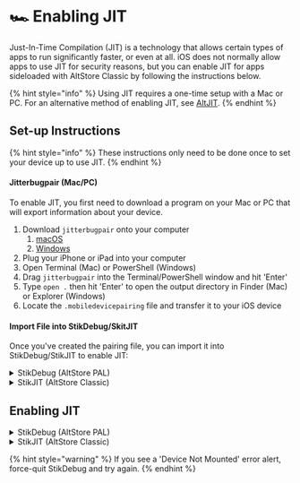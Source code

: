 # 🏎️ Enabling JIT

Just-In-Time Compilation (JIT)  is a technology that allows certain types of apps to run significantly faster, or even at all. iOS does not normally allow apps to use JIT for security reasons, but you can enable JIT for apps sideloaded with AltStore Classic by following the instructions below.

{% hint style="info" %}
Using JIT requires a one-time setup with a Mac or PC. For an alternative method of enabling JIT, see [AltJIT](altjit.md).
{% endhint %}

## Set-up Instructions

{% hint style="info" %}
These instructions only need to be done once to set your device up to use JIT.
{% endhint %}

#### Jitterbugpair (Mac/PC)

To enable JIT, you first need to download a program on your Mac or PC that will export information about your device.&#x20;

1. Download `jitterbugpair` onto your computer
   1. [macOS](https://cdn.altstore.io/file/altstore/altstore/jitterbugpair.zip)
   2. [Windows](https://github.com/osy/Jitterbug/releases/download/v1.3.1/jitterbugpair-win64.zip)
2. Plug your iPhone or iPad into your computer
3. Open Terminal (Mac) or PowerShell (Windows)
4. Drag `jitterbugpair` into the Terminal/PowerShell window and hit 'Enter'
5. Type `open .` then hit 'Enter' to open the output directory in Finder (Mac) or Explorer (Windows)
6. Locate the `.mobiledevicepairing` file and transfer it to your iOS device

#### Import File into StikDebug/SkitJIT&#x20;

Once you've created the pairing file, you can import it into StikDebug/StikJIT to enable JIT:

<details>

<summary>StikDebug (AltStore PAL)</summary>

1. Install StikDebug from the [StikDebug source](https://altstore-pal/source?url=https://stikdebug.xyz/apps.json)
2. Open StikDebug
3. Press "Allow" when prompted to add VPN Configurations and follow instructions
4. Tap 'Select Pairing File'
5. Select the `.mobiledevicepairing` file you transferred to your device in the above steps

</details>

<details>

<summary> StikJIT (AltStore Classic)</summary>

1. Install StosVPN from the [App Store](https://apps.apple.com/us/app/stosvpn/id6744003051)
2. Download StikJIT .ipa from [GitHub](https://github.com/0-Blu/StikJIT/releases)
3. Sideload StikJIT using AltStore Classic
4. Launch StosVPN and tap "Connect"
5. Press "Allow" when prompted to add VPN Configurations and follow instructions
6. Launch StikJIT
7. Tap 'Select Pairing File'
8. Select the `.mobiledevicepairing` file you transferred to your device in the above steps

</details>

## Enabling JIT

<details>

<summary>StikDebug (AltStore PAL)</summary>

1. Open AltStore PAL
2. Long-press an app in My Apps
3. Tap "Enable JIT"
4. The chosen app will then launch with JIT enabled

</details>

<details>

<summary>StikJIT (AltStore Classic)</summary>

1. Open StosVPN and tap "Connect"
2. Open AltStore Classic
3. Long-press an app in My Apps
4. Tap "Enable JIT"
5. The chosen app will then launch with JIT enabled

</details>

{% hint style="warning" %}
If you see a 'Device Not Mounted' error alert, force-quit StikDebug and try again.
{% endhint %}

